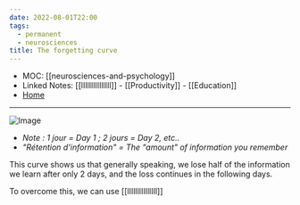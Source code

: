 ```yaml
---
date: 2022-08-01T22:00
tags:
  - permanent
  - neurosciences
title: The forgetting curve
---
```

- MOC: [[neurosciences-and-psychology]]
- Linked Notes: [[lIIlIllIIIllIIl]] - [[Productivity]] - [[Education]]
- [Home](https://misudashi.ga/)
----------
![Image](https://misudashi.github.io/systems/static/The-Forgetting-Curve.jpeg)
- *Note : 1 jour = Day 1 ; 2 jours = Day 2, etc..*
- *"Rétention d'information" = The "amount" of information you remember*

This curve shows us that generally speaking, we lose half of the information we learn after only 2 days, and the loss continues in the following days.

To overcome this, we can use [[lIIlIllIIIllIIl]]